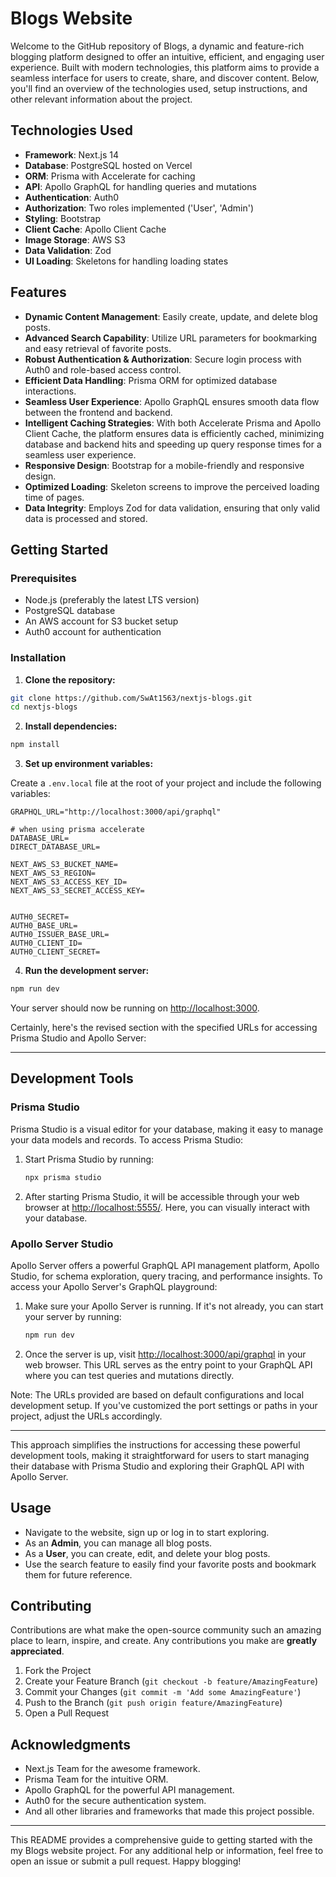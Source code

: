 # Blogs Website

Welcome to the GitHub repository of Blogs, a dynamic and feature-rich blogging platform designed to offer an intuitive, efficient, and engaging user experience. Built with modern technologies, this platform aims to provide a seamless interface for users to create, share, and discover content. Below, you'll find an overview of the technologies used, setup instructions, and other relevant information about the project.

## Technologies Used

- **Framework**: Next.js 14
- **Database**: PostgreSQL hosted on Vercel
- **ORM**: Prisma with Accelerate for caching
- **API**: Apollo GraphQL for handling queries and mutations
- **Authentication**: Auth0
- **Authorization**: Two roles implemented ('User', 'Admin')
- **Styling**: Bootstrap
- **Client Cache**: Apollo Client Cache
- **Image Storage**: AWS S3
- **Data Validation**: Zod
- **UI Loading**: Skeletons for handling loading states

## Features

- **Dynamic Content Management**: Easily create, update, and delete blog posts.
- **Advanced Search Capability**: Utilize URL parameters for bookmarking and easy retrieval of favorite posts.
- **Robust Authentication & Authorization**: Secure login process with Auth0 and role-based access control.
- **Efficient Data Handling**: Prisma ORM for optimized database interactions.
- **Seamless User Experience**: Apollo GraphQL ensures smooth data flow between the frontend and backend.
- **Intelligent Caching Strategies**: With both Accelerate Prisma and Apollo Client Cache, the platform ensures data is efficiently cached, minimizing database and backend hits and speeding up query response times for a seamless user experience.
- **Responsive Design**: Bootstrap for a mobile-friendly and responsive design.
- **Optimized Loading**: Skeleton screens to improve the perceived loading time of pages.
- **Data Integrity**: Employs Zod for data validation, ensuring that only valid data is processed and stored.

## Getting Started

### Prerequisites

- Node.js (preferably the latest LTS version)
- PostgreSQL database
- An AWS account for S3 bucket setup
- Auth0 account for authentication

### Installation

1. **Clone the repository:**

```bash
git clone https://github.com/SwAt1563/nextjs-blogs.git
cd nextjs-blogs
```

2. **Install dependencies:**

```bash
npm install
```

3. **Set up environment variables:**

Create a `.env.local` file at the root of your project and include the following variables:

```env
GRAPHQL_URL="http://localhost:3000/api/graphql"

# when using prisma accelerate
DATABASE_URL=
DIRECT_DATABASE_URL=

NEXT_AWS_S3_BUCKET_NAME=
NEXT_AWS_S3_REGION=
NEXT_AWS_S3_ACCESS_KEY_ID=
NEXT_AWS_S3_SECRET_ACCESS_KEY=


AUTH0_SECRET=
AUTH0_BASE_URL=
AUTH0_ISSUER_BASE_URL=
AUTH0_CLIENT_ID=
AUTH0_CLIENT_SECRET=
```

4. **Run the development server:**

```bash
npm run dev
```

Your server should now be running on [http://localhost:3000](http://localhost:3000).


Certainly, here's the revised section with the specified URLs for accessing Prisma Studio and Apollo Server:

---

## Development Tools

### Prisma Studio

Prisma Studio is a visual editor for your database, making it easy to manage your data models and records. To access Prisma Studio:

1. Start Prisma Studio by running:

   ```bash
   npx prisma studio
   ```

2. After starting Prisma Studio, it will be accessible through your web browser at [http://localhost:5555/](http://localhost:5555/). Here, you can visually interact with your database.

### Apollo Server Studio

Apollo Server offers a powerful GraphQL API management platform, Apollo Studio, for schema exploration, query tracing, and performance insights. To access your Apollo Server's GraphQL playground:

1. Make sure your Apollo Server is running. If it's not already, you can start your server by running:

   ```bash
   npm run dev
   ```

2. Once the server is up, visit [http://localhost:3000/api/graphql](http://localhost:3000/api/graphql) in your web browser. This URL serves as the entry point to your GraphQL API where you can test queries and mutations directly.

Note: The URLs provided are based on default configurations and local development setup. If you've customized the port settings or paths in your project, adjust the URLs accordingly.

---

This approach simplifies the instructions for accessing these powerful development tools, making it straightforward for users to start managing their database with Prisma Studio and exploring their GraphQL API with Apollo Server.

## Usage

- Navigate to the website, sign up or log in to start exploring.
- As an **Admin**, you can manage all blog posts.
- As a **User**, you can create, edit, and delete your blog posts.
- Use the search feature to easily find your favorite posts and bookmark them for future reference.

## Contributing

Contributions are what make the open-source community such an amazing place to learn, inspire, and create. Any contributions you make are **greatly appreciated**.

1. Fork the Project
2. Create your Feature Branch (`git checkout -b feature/AmazingFeature`)
3. Commit your Changes (`git commit -m 'Add some AmazingFeature'`)
4. Push to the Branch (`git push origin feature/AmazingFeature`)
5. Open a Pull Request


## Acknowledgments

- Next.js Team for the awesome framework.
- Prisma Team for the intuitive ORM.
- Apollo GraphQL for the powerful API management.
- Auth0 for the secure authentication system.
- And all other libraries and frameworks that made this project possible.

---

This README provides a comprehensive guide to getting started with the my Blogs website project. For any additional help or information, feel free to open an issue or submit a pull request. Happy blogging!
